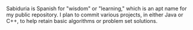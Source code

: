 Sabiduria is Spanish for "wisdom" or "learning," which is an apt name for my public repository. I plan to commit various projects, in either Java or C++, to help retain basic algorithms or problem set solutions.
